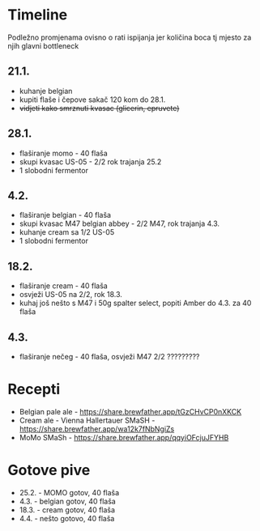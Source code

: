 
# Timeline
Podležno promjenama ovisno o rati ispijanja jer količina boca 
tj mjesto za njih glavni bottleneck
## 21.1.
* kuhanje belgian
* kupiti flaše i čepove sakač 120 kom do 28.1.
* ~~vidjeti kako smrznuti kvasac (glicerin, epruvete)~~
## 28.1.
* flaširanje momo - 40 flaša
* skupi kvasac US-05 - 2/2 rok trajanja  25.2 
* 1 slobodni fermentor
## 4.2. 
* flaširanje belgian - 40 flaša
* skupi kvasac M47 belgian abbey - 2/2 M47, rok trajanja 4.3.
* kuhanje cream sa 1/2 US-05
* 1 slobodni fermentor
## 18.2.
* flaširanje cream - 40 flaša
* osvježi US-05 na 2/2, rok 18.3.
* kuhaj još nešto s M47 i 50g spalter select, popiti Amber do 4.3. za 40 flaša
## 4.3.
* flaširanje nečeg - 40 flaša, osvježi M47 2/2
?????????

# Recepti
* Belgian pale ale - https://share.brewfather.app/tGzCHvCP0nXKCK
* Cream ale - Vienna Hallertauer SMaSH - https://share.brewfather.app/wa12k7fNbNgiZs
* MoMo SMaSh - https://share.brewfather.app/qqyiOFcjuJFYHB


# Gotove pive
* 25.2. - MOMO gotov, 40 flaša
* 4.3. - belgian gotov, 40 flaša
* 18.3. - cream gotov, 40 flaša
* 4.4. - nešto gotovo, 40 flaša
